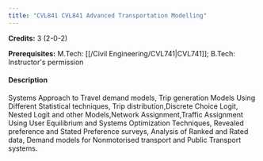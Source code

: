 ```yaml
---
title: "CVL841 CVL841 Advanced Transportation Modelling"
---
```

**Credits:** 3 (2-0-2)

**Prerequisites:** M.Tech: [[/Civil Engineering/CVL741|CVL741]]; B.Tech: Instructor's permission

#### Description
Systems Approach to Travel demand models, Trip generation Models Using Different Statistical techniques, Trip distribution,Discrete Choice Logit, Nested Logit and other Models,Network Assignment,Traffic Assignment Using User Equilibrium and Systems Optimization Techniques, Revealed preference and Stated Preference surveys, Analysis of Ranked and Rated data, Demand models for Nonmotorised transport and Public Transport systems.